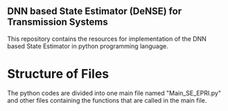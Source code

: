 ## DNN based State Estimator (DeNSE) for Transmission Systems
This repository contains the resources for implementation of the DNN based State Estimator in python programming language.

# Structure of Files
The python codes are divided into one main file named "Main_SE_EPRI.py" and other files containing the functions that are called in the main file.
